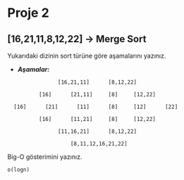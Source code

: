 # Proje 2
## **[16,21,11,8,12,22]** -> **Merge Sort**

Yukarıdaki dizinin sort türüne göre aşamalarını yazınız.
- ***Aşamalar:***
```
                [16,21,11]      [8,12,22]
                
          [16]      [21,11]     [8]     [12,22]
          
  [16]      [21]      [11]      [8]     [12]      [22]
  
          [16]      [11,21]     [8]     [12,22]
          
                [11,16,21]      [8,12,22]
                
                    [8,11,12,16,21,22]
```
Big-O gösterimini yazınız.
```
o(logn)
```